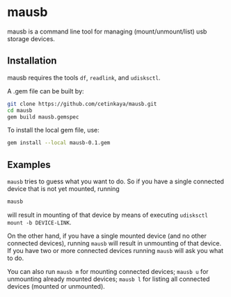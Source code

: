 # mausb
mausb is a command line tool for managing (mount/unmount/list) usb storage devices.

## Installation

mausb requires the tools `df`, `readlink`, and `udisksctl`.

A .gem file can be built by:

```sh
git clone https://github.com/cetinkaya/mausb.git
cd mausb
gem build mausb.gemspec
```

To install the local gem file, use:

```sh
gem install --local mausb-0.1.gem
```

## Examples

`mausb` tries to guess what you want to do. So if you have a single connected device that is not yet mounted, running

```sh
mausb
```

will result in mounting of that device by means of executing `udisksctl mount -b DEVICE-LINK`.

On the other hand, if you have a single mounted device (and no other connected devices), running `mausb` will result in unmounting of that device. If you have two or more connected devices running `mausb` will ask you what to do.


You can also run `mausb m` for mounting connected devices; `mausb u` for unmounting already mounted devices; `mausb l` for listing all connected devices (mounted or unmounted).